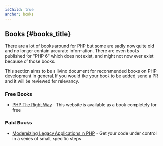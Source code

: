 ```yaml
---
isChild: true
anchor: books
---
```


## Books {#books_title}

There are a lot of books around for PHP but some are sadly now quite old and no
longer contain accurate information. There are even books published for "PHP 6"
which does not exist, and might not now ever exist because of those books. 

This section aims to be a living document for recommended books on PHP
development in general. If you would like your book to be added, send a PR and
it will be reviewed for relevancy.

### Free Books

* [PHP The Right Way](https://leanpub.com/phptherightway/) - This website is
available as a book completely for free

### Paid Books

* [Modernizing Legacy Applications In PHP](https://leanpub.com/mlaphp) - Get 
your code under control in a series of small, specific steps
